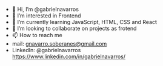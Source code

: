 - 👋 Hi, I’m @gabrielnavarros
- 👀 I’m interested in Frontend
- 🌱 I’m currently learning JavaScript, HTML, CSS and React
- 💞️ I’m looking to collaborate on projects as frotend
- 📫 How to reach me 
- mail: gnavarro.soberanes@gmail.com
- LinkedIn: @gabrielnavarros https://www.linkedin.com/in/gabrielnavarros/

<!---
gabrielnavarros/gabrielnavarros is a ✨ special ✨ repository because its `README.md` (this file) appears on your GitHub profile.
You can click the Preview link to take a look at your changes.
--->
